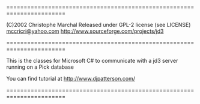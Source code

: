 =======================================================================

(C)2002 Christophe Marchal
Released under GPL-2 license (see LICENSE)
mccricri@yahoo.com
http://www.sourceforge.com/projects/jd3

=======================================================================

This is the classes for Microsoft C# to communicate with a jd3 server running
on a Pick database


You can find tutorial at http://www.djpatterson.com/

=======================================================================

